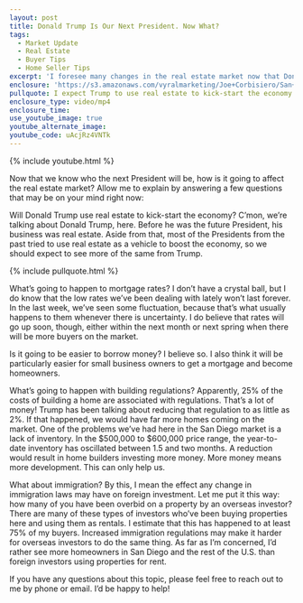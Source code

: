 ```yaml
---
layout: post
title: Donald Trump Is Our Next President. Now What?
tags:
  - Market Update
  - Real Estate
  - Buyer Tips
  - Home Seller Tips
excerpt: 'I foresee many changes in the real estate market now that Donald Trump has been elected President. Most of them, I believe, can be beneficial to homeowners.'
enclosure: 'https://s3.amazonaws.com/vyralmarketing/Joe+Corbisiero/San+Diego+Real+Estate+Trump%27s+Effect+on+the+Real+Estate+Market.mp4'
pullquote: I expect Trump to use real estate to kick-start the economy.
enclosure_type: video/mp4
enclosure_time:
use_youtube_image: true
youtube_alternate_image:
youtube_code: uAcjRz4VNTk
---
```



{% include youtube.html %}

Now that we know who the next President will be, how is it going to affect the real estate market? Allow me to explain by answering a few questions that may be on your mind right now:&nbsp;

Will Donald Trump use real estate to kick-start the economy? C’mon, we’re talking about Donald Trump, here. Before he was the future President, his business was real estate. Aside from that, most of the Presidents from the past tried to use real estate as a vehicle to boost the economy, so we should expect to see more of the same from Trump.&nbsp;

{% include pullquote.html %}

What’s going to happen to mortgage rates? I don’t have a crystal ball, but I do know that the low rates we’ve been dealing with lately won’t last forever. In the last week, we’ve seen some fluctuation, because that’s what usually happens to them whenever there is uncertainty. I do believe that rates will go up soon, though, either within the next month or next spring when there will be more buyers on the market.&nbsp;

Is it going to be easier to borrow money? I believe so. I also think it will be particularly easier for small business owners to get a mortgage and become homeowners.&nbsp;

What’s going to happen with building regulations? Apparently, 25% of the costs of building a home are associated with regulations. That’s a lot of money! Trump has been talking about reducing that regulation to as little as 2%. If that happened, we would have far more homes coming on the market. One of the problems we’ve had here in the San Diego market is a lack of inventory. In the $500,000 to $600,000 price range, the year-to-date inventory has oscillated between 1.5 and two months. A reduction would result in home builders investing more money. More money means more development. This can only help us.

What about immigration? By this, I mean the effect any change in immigration laws may have on foreign investment. Let me put it this way: how many of you have been overbid on a property by an overseas investor? There are many of these types of investors who’ve been buying properties here and using them as rentals. I estimate that this has happened to at least 75% of my buyers. Increased immigration regulations may make it harder for overseas investors to do the same thing. As far as I’m concerned, I’d rather see more homeowners in San Diego and the rest of the U.S. than foreign investors using properties for rent. &nbsp;

If you have any questions about this topic, please feel free to reach out to me by phone or email. I’d be happy to help!&nbsp;